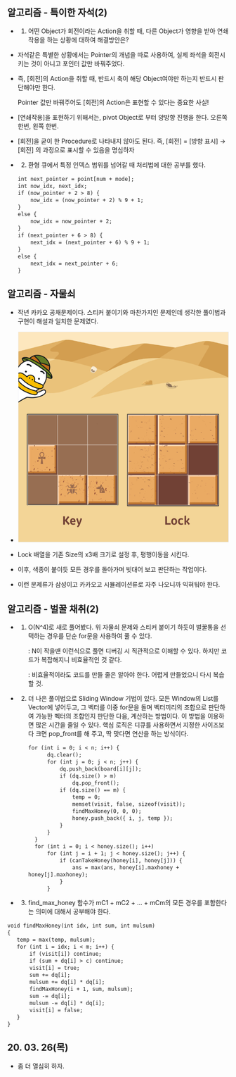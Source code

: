 ## 알고리즘 - 특이한 자석(2)

 - 1. 어떤 Object가 회전이라는 Action을 취할 때, 다른 Object가 영향을 받아 연쇄작용을 하는 상황에 대하여 해결방안은?

 - 자석같은 특별한 상황에서는 Pointer의 개념을 따로 사용하여, 실제 좌석을 회전시키는 것이 아니고 포인터 값만 바꿔주었다.

 - 즉, [회전]의 Action을 취할 때, 반드시 축이 해당 Object여야만 하는지 반드시 판단해야만 한다. 
 
   Pointer 값만 바꿔주어도 [회전]의 Action은 표현할 수 있다는 중요한 사실!

 - [연쇄작용]을 표현하기 위해서는, pivot Object로 부터 양방향 진행을 한다. 오른쪽 한번, 왼쪽 한번.

 - [회전]을 굳이 한 Procedure로 나타내지 않아도 된다. 즉, [회전] = [방향 표시] → [회전] 의 과정으로 표시할 수 있음을 명심하자


 - 2. 환형 큐에서 특정 인덱스 범위를 넘어갈 때 처리법에 대한 공부를 했다.

    ```
    int next_pointer = point[num + mode];
	int now_idx, next_idx;
	if (now_pointer + 2 > 8) {
		now_idx = (now_pointer + 2) % 9 + 1;
	}
	else {
		now_idx = now_pointer + 2;
	}
	if (next_pointer + 6 > 8) {
		next_idx = (next_pointer + 6) % 9 + 1;
	}
	else {
		next_idx = next_pointer + 6;
	}
    ```

## 알고리즘 - 자물쇠

 - 작년 카카오 공채문제이다. 스티커 붙이기와 마찬가지인 문제인데 생각한 풀이법과 구현이 해설과 일치한 문제였다.

 - ![Alt text](./img/img_200326.png)

 - Lock 배열을 기존 Size의 x3배 크기로 설정 후, 평행이동을 시킨다.
 
 - 이후, 색종이 붙이듯 모든 경우를 돌아가며 빗대어 보고 판단하는 작업이다.

 - 이런 문제류가 삼성이고 카카오고 시뮬레이션류로 자주 나오니까 익혀둬야 한다.

## 알고리즘 - 벌꿀 채취(2)

 - 1. O(N^4)로 새로 풀어봤다. 위 자물쇠 문제와 스티커 붙이기 하듯이 벌꿀통을 선택하는 경우를 단순 for문을 사용하여 풀 수 있다.
 
	  : N이 작을떈 이런식으로 풀면 디버깅 시 직관적으로 이해할 수 있다. 하지만 코드가 복잡해지니 비효율적인 것 같다.

	  : 비효율적이라도 코드를 만들 줄은 알아야 한다. 어렵게 만들었으니 다시 복습할 것.
	  
 - 2. 더 나은 풀이법으로 Sliding Window 기법이 있다. 모든 Window의 List를 Vector에 넣어두고, 
 	  그 벡터를 이중 for문을 돌며 벡터끼리의 조합으로 판단하여 가능한 벡터의 조합인지 판단한 다음, 계산하는 방법이다.
	  이 방법을 이용하면 많은 시간을 줄일 수 있다.
	  핵심 로직은 디큐를 사용하면서 지정한 사이즈보다 크면 pop_front를 해 주고, 딱 맞다면 연산을 하는 방식이다.

	  ```
	  for (int i = 0; i < n; i++) {
            dq.clear();
            for (int j = 0; j < n; j++) {
                dq.push_back(board[i][j]);
                if (dq.size() > m)
                    dq.pop_front();
                if (dq.size() == m) {
                    temp = 0;
                    memset(visit, false, sizeof(visit));
                    findMaxHoney(0, 0, 0);
                    honey.push_back({ i, j, temp });
                }
            }
        }
        for (int i = 0; i < honey.size(); i++)
            for (int j = i + 1; j < honey.size(); j++) {
                if (canTakeHoney(honey[i], honey[j])) {
                    ans = max(ans, honey[i].maxhoney + honey[j].maxhoney);
                }
            }
	  ```		

 - 3. find_max_honey 함수가 mC1 + mC2 + ... + mCm의 모든 경우를 포함한다는 의미에 대해서 공부해야 한다.
 ```
 void findMaxHoney(int idx, int sum, int mulsum)
 {
    temp = max(temp, mulsum);
    for (int i = idx; i < m; i++) {
        if (visit[i]) continue;
        if (sum + dq[i] > c) continue;
        visit[i] = true;
        sum += dq[i];
        mulsum += dq[i] * dq[i];
        findMaxHoney(i + 1, sum, mulsum);
        sum -= dq[i];
        mulsum -= dq[i] * dq[i];
        visit[i] = false;
    }
 }
```



## 20. 03. 26(목)
 - 좀 더 열심히 하자.